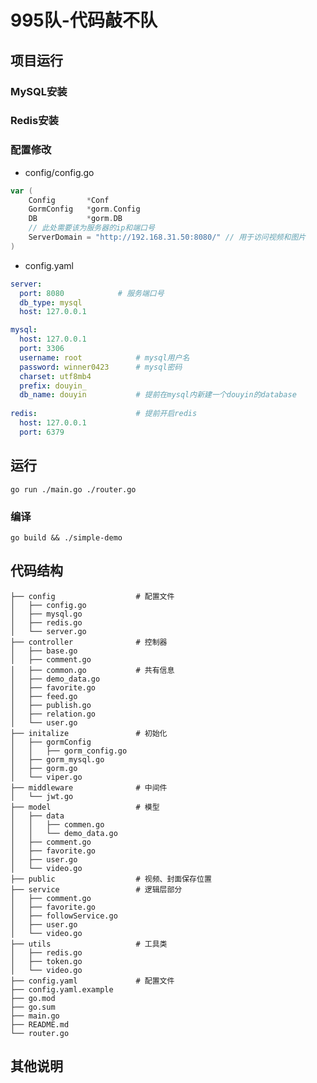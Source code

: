<!--
 * @Author: yun-zhi-ztl 15071461069@163.com
 * @Date: 2022-06-07 08:05:36
 * @LastEditors: yun-zhi-ztl 15071461069@163.com
 * @LastEditTime: 2022-06-07 09:12:19
 * @FilePath: \GoPath\995_douyin\README.md
 * @Description: 这是默认设置,请设置`customMade`, 打开koroFileHeader查看配置 进行设置: https://github.com/OBKoro1/koro1FileHeader/wiki/%E9%85%8D%E7%BD%AE
-->
# 995队-代码敲不队

## 项目运行
### MySQL安装
### Redis安装
### 配置修改
- config/config.go
```go
var (
	Config       *Conf
	GormConfig   *gorm.Config
	DB           *gorm.DB
    // 此处需要该为服务器的ip和端口号
	ServerDomain = "http://192.168.31.50:8080/" // 用于访问视频和图片
)
```
- config.yaml
```yaml
server:
  port: 8080            # 服务端口号
  db_type: mysql
  host: 127.0.0.1

mysql:
  host: 127.0.0.1
  port: 3306
  username: root            # mysql用户名
  password: winner0423      # mysql密码
  charset: utf8mb4
  prefix: douyin_
  db_name: douyin           # 提前在mysql内新建一个douyin的database
  
redis:                      # 提前开启redis
  host: 127.0.0.1
  port: 6379
```
## 运行
```shell
go run ./main.go ./router.go
```
### 编译
```shell
go build && ./simple-demo
```
## 代码结构
```text
├── config                  # 配置文件
│   ├── config.go
│   ├── mysql.go
│   ├── redis.go
│   └── server.go
├── controller              # 控制器
│   ├── base.go
│   ├── comment.go
│   ├── common.go           # 共有信息
│   ├── demo_data.go
│   ├── favorite.go
│   ├── feed.go
│   ├── publish.go
│   ├── relation.go
│   └── user.go
├── initalize               # 初始化
│   ├── gormConfig
│   │   ├── gorm_config.go
│   ├── gorm_mysql.go
│   ├── gorm.go
│   └── viper.go
├── middleware              # 中间件
│   └── jwt.go
├── model                   # 模型
│   ├── data
│   │   ├── commen.go
│   │   └── demo_data.go
│   ├── comment.go
│   ├── favorite.go
│   ├── user.go
│   └── video.go
├── public                  # 视频、封面保存位置
├── service                 # 逻辑层部分
│   ├── comment.go
│   ├── favorite.go
│   ├── followService.go
│   ├── user.go
│   └── video.go
├── utils                   # 工具类
│   ├── redis.go
│   ├── token.go
│   └── video.go
├── config.yaml             # 配置文件
├── config.yaml.example
├── go.mod
├── go.sum
├── main.go
├── README.md
└── router.go
```

## 其他说明